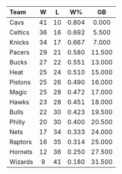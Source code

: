 | Team                             |  W  |  L  |  W%   |   GB   |
|:---------------------------------|:---:|:---:|:-----:|:------:|
| [](/r/clevelandcavs) Cavs        | 41  | 10  | 0.804 | 0.000  |
| [](/r/bostonceltics) Celtics     | 36  | 16  | 0.692 | 5.500  |
| [](/r/nyknicks) Knicks           | 34  | 17  | 0.667 | 7.000  |
| [](/r/pacers) Pacers             | 29  | 21  | 0.580 | 11.500 |
| [](/r/mkebucks) Bucks            | 27  | 22  | 0.551 | 13.000 |
| [](/r/heat) Heat                 | 25  | 24  | 0.510 | 15.000 |
| [](/r/detroitpistons) Pistons    | 25  | 26  | 0.490 | 16.000 |
| [](/r/orlandomagic) Magic        | 25  | 28  | 0.472 | 17.000 |
| [](/r/atlantahawks) Hawks        | 23  | 28  | 0.451 | 18.000 |
| [](/r/chicagobulls) Bulls        | 22  | 30  | 0.423 | 19.500 |
| [](/r/sixers) Philly             | 20  | 30  | 0.400 | 20.500 |
| [](/r/gonets) Nets               | 17  | 34  | 0.333 | 24.000 |
| [](/r/torontoraptors) Raptors    | 16  | 35  | 0.314 | 25.000 |
| [](/r/charlottehornets) Hornets  | 12  | 36  | 0.250 | 27.500 |
| [](/r/washingtonwizards) Wizards |  9  | 41  | 0.180 | 31.500 |
